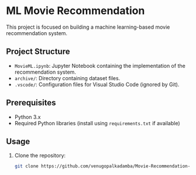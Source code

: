 # ML Movie Recommendation

This project is focused on building a machine learning-based movie recommendation system.

## Project Structure

- `MovieML.ipynb`: Jupyter Notebook containing the implementation of the recommendation system.
- `archive/`: Directory containing dataset files.
- `.vscode/`: Configuration files for Visual Studio Code (ignored by Git).

## Prerequisites

- Python 3.x
- Required Python libraries (install using `requirements.txt` if available)

## Usage

1. Clone the repository:
   ```bash
   git clone https://github.com/venugopalkadamba/Movie-Recommendation-System-ML-React-Flask/blob/main/Movie_Recommendation_Codes